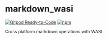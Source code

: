 # markdown_wasi

[![Gitpod Ready-to-Code](https://img.shields.io/badge/Gitpod-ready--to--code-blue?logo=gitpod)](https://gitpod.io/#https://github.com/JesterOrNot/markdown_wasi)
[![npm](https://img.shields.io/npm/v/markdown_wasi)](https://www.npmjs.com/package/markdown_wasi)


Cross platform markdown operations with WASI

